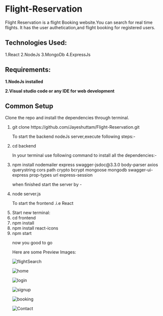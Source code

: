 # Flight-Reservation

Flight Reservation is a flight Booking website.You can search for real time flights.
It has the user authetication,and flight booking for registered users.

<h2>Technologies Used:</h2>
1.React
2.NodeJs
3.MongoDb
4.ExpressJs


<h2>Requirements:</h2>

<b>1.NodeJs installed

2.Visual studio code or any IDE for web development</b>


<h2>Common Setup</h2>

Clone the repo and install the dependencies through terminal.
<ol>

<li>git clone https://github.com/Jayeshuttam/Flight-Reservation.git

To start the backend nodeJs server,execute following steps:-

<li>cd backend

In your terminal use following command to install all the dependencies:-

<li>npm install nodemailer express swagger-jsdoc@3.3.0 body-parser axios querystring cors path crypto bcrypt mongoose mongodb swagger-ui-express prop-types url express-session</li>

when finished start the server by -  

<li>node server.js</li>

To start the frontend .i.e React

<li>Start new terminal:</li>

<li>cd frontend</li>

<li>npm install</li>

<li>npm install react-icons</li>

<li>npm start</li>

now you good to go

Here are some Preview Images:

![flightSearch](https://user-images.githubusercontent.com/38659267/115032777-b2af1100-9e97-11eb-8c1a-b01a4738a4cc.png)

![home](https://user-images.githubusercontent.com/38659267/115032778-b2af1100-9e97-11eb-8497-ca6b58af1b71.png)

![login](https://user-images.githubusercontent.com/38659267/115032779-b347a780-9e97-11eb-89dd-81f626042df6.png)

![signup](https://user-images.githubusercontent.com/38659267/115032780-b347a780-9e97-11eb-9ff5-7794d17fc072.png)

![booking](https://user-images.githubusercontent.com/38659267/115032781-b347a780-9e97-11eb-8e72-aa204c992c6a.png)

![Contact](https://user-images.githubusercontent.com/38659267/115032785-b3e03e00-9e97-11eb-8bb8-9c9a705b9074.png)


